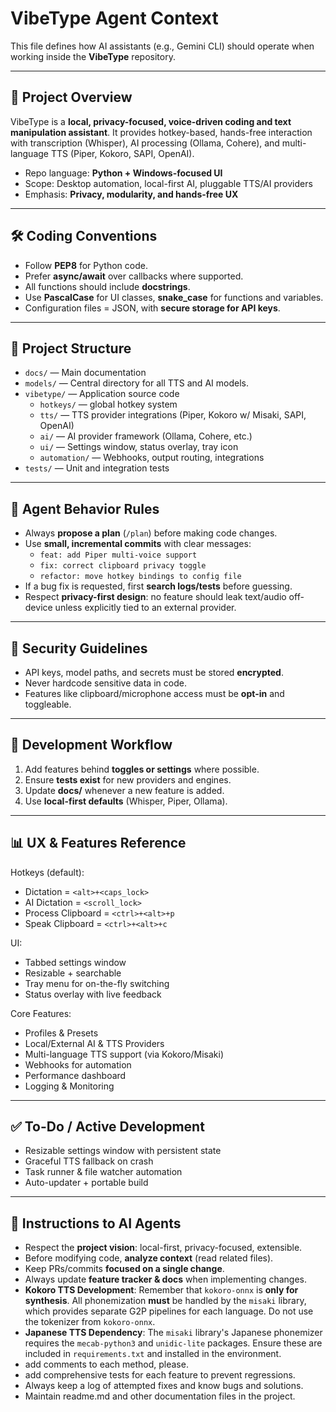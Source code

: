 # VibeType Agent Context

This file defines how AI assistants (e.g., Gemini CLI) should operate when working inside the **VibeType** repository.

---

## 🎯 Project Overview

VibeType is a **local, privacy-focused, voice-driven coding and text manipulation assistant**.
It provides hotkey-based, hands-free interaction with transcription (Whisper), AI processing (Ollama, Cohere), and multi-language TTS (Piper, Kokoro, SAPI, OpenAI).

- Repo language: **Python + Windows-focused UI**
- Scope: Desktop automation, local-first AI, pluggable TTS/AI providers
- Emphasis: **Privacy, modularity, and hands-free UX**

---

## 🛠 Coding Conventions

- Follow **PEP8** for Python code.
- Prefer **async/await** over callbacks where supported.
- All functions should include **docstrings**.
- Use **PascalCase** for UI classes, **snake_case** for functions and variables.
- Configuration files = JSON, with **secure storage for API keys**.

---

## 📂 Project Structure

- `docs/` — Main documentation
- `models/` — Central directory for all TTS and AI models.
- `vibetype/` — Application source code
    - `hotkeys/` — global hotkey system
    - `tts/` — TTS provider integrations (Piper, Kokoro w/ Misaki, SAPI, OpenAI)
    - `ai/` — AI provider framework (Ollama, Cohere, etc.)
    - `ui/` — Settings window, status overlay, tray icon
    - `automation/` — Webhooks, output routing, integrations
- `tests/` — Unit and integration tests

---

## 🤖 Agent Behavior Rules

- Always **propose a plan** (`/plan`) before making code changes.
- Use **small, incremental commits** with clear messages:
    - `feat: add Piper multi-voice support`
    - `fix: correct clipboard privacy toggle`
    - `refactor: move hotkey bindings to config file`
- If a bug fix is requested, first **search logs/tests** before guessing.
- Respect **privacy-first design**: no feature should leak text/audio off-device unless explicitly tied to an external provider.

---

## 🔐 Security Guidelines

- API keys, model paths, and secrets must be stored **encrypted**.
- Never hardcode sensitive data in code.
- Features like clipboard/microphone access must be **opt-in** and toggleable.

---

## 🚀 Development Workflow

1. Add features behind **toggles or settings** where possible.
2. Ensure **tests exist** for new providers and engines.
3. Update **docs/** whenever a new feature is added.
4. Use **local-first defaults** (Whisper, Piper, Ollama).

---

## 📊 UX & Features Reference

Hotkeys (default):
- Dictation = `<alt>+<caps_lock>`
- AI Dictation = `<scroll_lock>`
- Process Clipboard = `<ctrl>+<alt>+p`
- Speak Clipboard = `<ctrl>+<alt>+c`

UI:
- Tabbed settings window
- Resizable + searchable
- Tray menu for on-the-fly switching
- Status overlay with live feedback

Core Features:
- Profiles & Presets
- Local/External AI & TTS Providers
- Multi-language TTS support (via Kokoro/Misaki)
- Webhooks for automation
- Performance dashboard
- Logging & Monitoring

---

## ✅ To-Do / Active Development

- Resizable settings window with persistent state
- Graceful TTS fallback on crash
- Task runner & file watcher automation
- Auto-updater + portable build

---

## 📌 Instructions to AI Agents

- Respect the **project vision**: local-first, privacy-focused, extensible.
- Before modifying code, **analyze context** (read related files).
- Keep PRs/commits **focused on a single change**.
- Always update **feature tracker & docs** when implementing changes.
- **Kokoro TTS Development**: Remember that `kokoro-onnx` is **only for synthesis**. All phonemization **must** be handled by the `misaki` library, which provides separate G2P pipelines for each language. Do not use the tokenizer from `kokoro-onnx`.
- **Japanese TTS Dependency**: The `misaki` library's Japanese phonemizer requires the `mecab-python3` and `unidic-lite` packages. Ensure these are included in `requirements.txt` and installed in the environment.
- add comments to each method, please.
- add comprehensive tests for each feature to prevent regressions. 
- Always keep a log of attempted fixes and know bugs and solutions.
- Maintain readme.md and other documentation files in the project.
